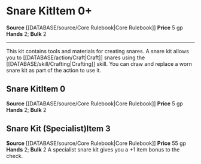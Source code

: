 ﻿---
bulk: '2'
hands: '2'
id: '51'
item_category: Adventuring Gear
level: '0'
name: Snare Kit
price: 5 gp
rarity: Common
source: '[[DATABASE/source/Core Rulebook|Core Rulebook]]'
subcategory: adventuringgear
type: Item

---
# Snare Kit<span class="item-type">Item 0+</span>

**Source** [[DATABASE/source/Core Rulebook|Core Rulebook]] 
**Price** 5 gp
**Hands** 2; **Bulk** 2

---
This kit contains tools and materials for creating snares. A snare kit allows you to [[DATABASE/action/Craft|Craft]] snares using the [[DATABASE/skill/Crafting|Crafting]] skill. You can draw and replace a worn snare kit as part of the action to use it.

## Snare Kit<span class="item-type">Item 0</span>

**Source** [[DATABASE/source/Core Rulebook|Core Rulebook]] 
**Price** 5 gp
**Hands** 2; **Bulk** 2

## Snare Kit (Specialist)<span class="item-type">Item 3</span>

**Source** [[DATABASE/source/Core Rulebook|Core Rulebook]] 
**Price** 55 gp
**Hands** 2; **Bulk** 2
A specialist snare kit gives you a +1 item bonus to the check.